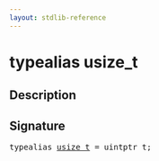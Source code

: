 ```yaml
---
layout: stdlib-reference
---
```


# typealias usize\_t

## Description



## Signature

<pre>
<span class='code_keyword'>typealias</span> <a href="usize_t.html" class="code_type">usize_t</a> = uintptr_t;
</pre>

